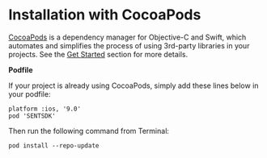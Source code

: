 # Installation with CocoaPods

[CocoaPods](http://cocoapods.org/) is a dependency manager for Objective-C and Swift, which automates and simplifies the process of using 3rd-party libraries in your projects. See the [Get Started](http://cocoapods.org/#get_started) section for more details.

**Podfile**

If your project is already using CocoaPods, simply add these lines below in your podfile:

```
platform :ios, '9.0'
pod 'SENTSDK'
```

Then run the following command from Terminal:

```
pod install --repo-update
```

